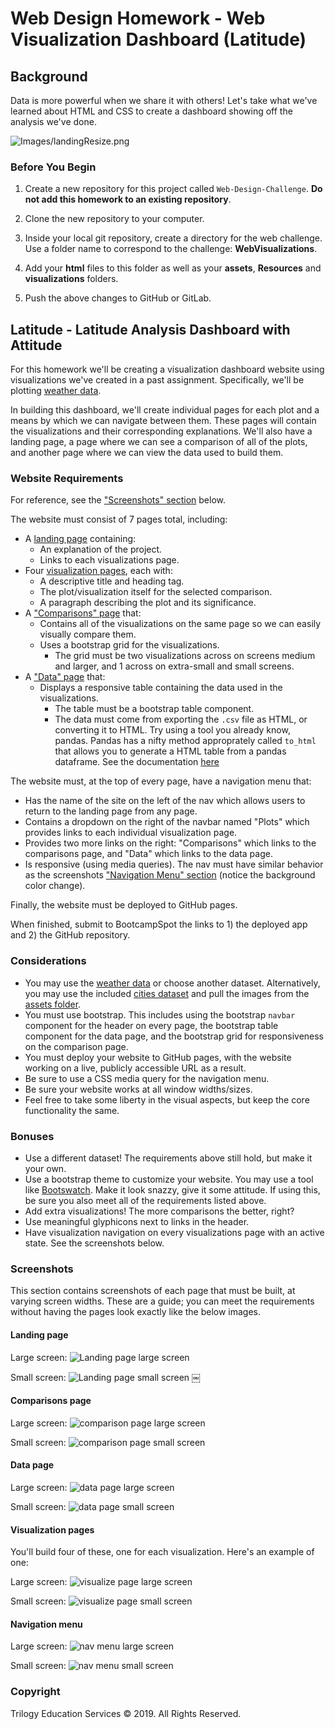 ﻿# Web Design Homework - Web Visualization Dashboard (Latitude)

## Background

Data is more powerful when we share it with others! Let's take what we've learned about HTML and CSS 
to create a dashboard showing off the analysis we've done.

![Images/landingResize.png](Images/landingResize.png)

### Before You Begin

1. Create a new repository for this project called `Web-Design-Challenge`. **Do not add this homework 
to an existing repository**.

2. Clone the new repository to your computer.

3. Inside your local git repository, create a directory for the web challenge. Use a folder name to 
correspond to the challenge: **WebVisualizations**.

4. Add your **html** files to this folder as well as your **assets**, **Resources** and 
**visualizations** folders.

5. Push the above changes to GitHub or GitLab.

## Latitude - Latitude Analysis Dashboard with Attitude

For this homework we'll be creating a visualization dashboard website using visualizations we've created 
in a past assignment. Specifically, we'll be plotting [weather data](Resources/cities.csv).

In building this dashboard, we'll create individual pages for each plot and a means by which we can 
navigate between them. These pages will contain the visualizations and their corresponding explanations. 
We'll also have a landing page, a page where we can see a comparison of all of the plots, and another page 
where we can view the data used to build them.

### Website Requirements

For reference, see the ["Screenshots" section](#screenshots) below.

The website must consist of 7 pages total, including:

* A [landing page](#landing-page) containing:
  * An explanation of the project.
  * Links to each visualizations page.
* Four [visualization pages](#visualization-pages), each with:
  * A descriptive title and heading tag.
  * The plot/visualization itself for the selected comparison.
  * A paragraph describing the plot and its significance.
* A ["Comparisons" page](#comparisons-page) that:
  * Contains all of the visualizations on the same page so we can easily visually compare them.
  * Uses a bootstrap grid for the visualizations.
    * The grid must be two visualizations across on screens medium and larger, and 1 across on extra-small 
	and small screens.
* A ["Data" page](#data-page) that:
  * Displays a responsive table containing the data used in the visualizations.
    * The table must be a bootstrap table component.
    * The data must come from exporting the `.csv` file as HTML, or converting it to HTML. Try using a 
	tool you already know, pandas. Pandas has a nifty method approprately called `to_html` that allows 
	you to generate a HTML table from a pandas dataframe. See the documentation 
	[here](https://pandas.pydata.org/pandas-docs/version/0.17.0/generated/pandas.DataFrame.to_html.html)

The website must, at the top of every page, have a navigation menu that:

* Has the name of the site on the left of the nav which allows users to return to the landing page from 
any page.
* Contains a dropdown on the right of the navbar named "Plots" which provides links to each individual 
visualization page.
* Provides two more links on the right: "Comparisons" which links to the comparisons page, and "Data" 
which links to the data page.
* Is responsive (using media queries). The nav must have similar behavior as the screenshots 
["Navigation Menu" section](#navigation-menu) (notice the background color change).

Finally, the website must be deployed to GitHub pages.

When finished, submit to BootcampSpot the links to 1) the deployed app and 2) the GitHub repository.

### Considerations

* You may use the [weather data](Resources/cities.csv) or choose another dataset. Alternatively, 
you may use the included [cities dataset](Resources/cities.csv) and pull the images from the 
[assets folder](Resources/assets).
* You must use bootstrap. This includes using the bootstrap `navbar` component for the header on 
every page, the bootstrap table component for the data page, and the bootstrap grid for responsiveness 
on the comparison page.
* You must deploy your website to GitHub pages, with the website working on a live, publicly accessible 
URL as a result.
* Be sure to use a CSS media query for the navigation menu.
* Be sure your website works at all window widths/sizes.
* Feel free to take some liberty in the visual aspects, but keep the core functionality the same.

### Bonuses

* Use a different dataset! The requirements above still hold, but make it your own.
* Use a bootstrap theme to customize your website. You may use a tool like 
[Bootswatch](https://bootswatch.com/). 
Make it look snazzy, give it some attitude. If using this, be sure you also meet all of the requirements 
listed above.
* Add extra visualizations! The more comparisons the better, right?
* Use meaningful glyphicons next to links in the header.
* Have visualization navigation on every visualizations page with an active state. 
See the screenshots below.

### Screenshots

This section contains screenshots of each page that must be built, at varying screen widths. 
These are a guide; you can meet the requirements without having the pages look exactly like the below images.

#### Landing page

Large screen:
![Landing page large screen](Images/landing-lg.png)

Small screen:
![Landing page small screen](Images/landing-sm.png)
￼

#### Comparisons page

Large screen:
![comparison page large screen](Images/comparison-lg.png)

Small screen:
![comparison page small screen](Images/comparison-sm.png)

#### Data page

Large screen:
![data page large screen](Images/data-lg.png)

Small screen:
![data page small screen](Images/data-sm.png)

#### Visualization pages

You'll build four of these, one for each visualization. Here's an example of one:

Large screen:
![visualize page large screen](Images/visualize-lg.png)

Small screen:
![visualize page small screen](Images/visualize-sm.png)

#### Navigation menu

Large screen:
![nav menu large screen](Images/nav-lg.png)

Small screen:
![nav menu small screen](Images/nav-sm.png)

### Copyright

Trilogy Education Services © 2019. All Rights Reserved.
